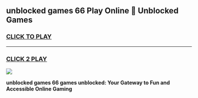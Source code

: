 
## unblocked games 66 Play Online 👋 Unblocked Games
<h3>
<a href="https://premium.freeplayer.one?title=unblocked_games_66&ref=19F">CLICK TO PLAY</a></h3>
<hr>

<h3>
<a href="https://premium.freeplayer.one?title=unblocked_games_66&ref=19F">CLICK 2 PLAY</a>
  
</h3>

<a href="https://premium.freeplayer.one?title=unblocked_games_66&ref=19F"><img src="https://clearcache.store/games.png"></a>


**unblocked games 66 games unblocked: Your Gateway to Fun and Accessible Online Gaming**
